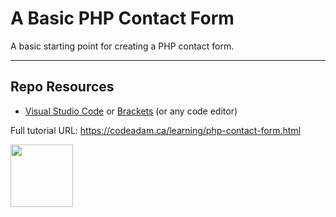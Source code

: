 # A Basic PHP Contact Form

A basic starting point for creating a PHP contact form. 

***

## Repo Resources

* [Visual Studio Code](https://code.visualstudio.com/) or [Brackets](http://brackets.io/) (or any code editor)

Full tutorial URL: https://codeadam.ca/learning/php-contact-form.html

<a href="https://codeadam.ca">
<img src="https://codeadam.ca/images/code-block.png" width="100">
</a>
